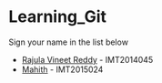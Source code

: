 # Learning_Git

Sign your name in the list below

- [Rajula Vineet Reddy](http://github.com/rajula96reddy/) - IMT2014045
- [Mahith](http://github.com/huskarl216/) - IMT2015024
